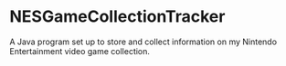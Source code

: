 # NESGameCollectionTracker
A Java program set up to store and collect information on my Nintendo Entertainment video game collection.
